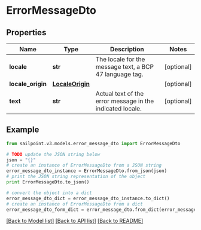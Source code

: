 # ErrorMessageDto


## Properties

Name | Type | Description | Notes
------------ | ------------- | ------------- | -------------
**locale** | **str** | The locale for the message text, a BCP 47 language tag. | [optional] 
**locale_origin** | [**LocaleOrigin**](LocaleOrigin.md) |  | [optional] 
**text** | **str** | Actual text of the error message in the indicated locale. | [optional] 

## Example

```python
from sailpoint.v3.models.error_message_dto import ErrorMessageDto

# TODO update the JSON string below
json = "{}"
# create an instance of ErrorMessageDto from a JSON string
error_message_dto_instance = ErrorMessageDto.from_json(json)
# print the JSON string representation of the object
print ErrorMessageDto.to_json()

# convert the object into a dict
error_message_dto_dict = error_message_dto_instance.to_dict()
# create an instance of ErrorMessageDto from a dict
error_message_dto_form_dict = error_message_dto.from_dict(error_message_dto_dict)
```
[[Back to Model list]](../README.md#documentation-for-models) [[Back to API list]](../README.md#documentation-for-api-endpoints) [[Back to README]](../README.md)


